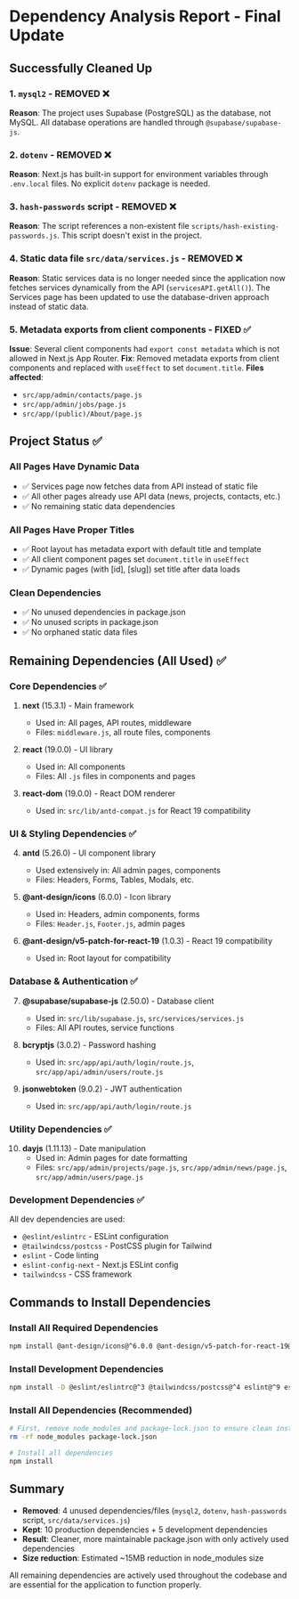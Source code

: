 # Dependency Analysis Report - Final Update

## Successfully Cleaned Up

### 1. `mysql2` - REMOVED ❌

**Reason**: The project uses Supabase (PostgreSQL) as the database, not MySQL. All database operations are handled through `@supabase/supabase-js`.

### 2. `dotenv` - REMOVED ❌

**Reason**: Next.js has built-in support for environment variables through `.env.local` files. No explicit `dotenv` package is needed.

### 3. `hash-passwords` script - REMOVED ❌

**Reason**: The script references a non-existent file `scripts/hash-existing-passwords.js`. This script doesn't exist in the project.

### 4. Static data file `src/data/services.js` - REMOVED ❌

**Reason**: Static services data is no longer needed since the application now fetches services dynamically from the API (`servicesAPI.getAll()`). The Services page has been updated to use the database-driven approach instead of static data.

### 5. Metadata exports from client components - FIXED ✅

**Issue**: Several client components had `export const metadata` which is not allowed in Next.js App Router.
**Fix**: Removed metadata exports from client components and replaced with `useEffect` to set `document.title`.
**Files affected**:

- `src/app/admin/contacts/page.js`
- `src/app/admin/jobs/page.js`
- `src/app/(public)/About/page.js`

## Project Status ✅

### All Pages Have Dynamic Data

- ✅ Services page now fetches data from API instead of static file
- ✅ All other pages already use API data (news, projects, contacts, etc.)
- ✅ No remaining static data dependencies

### All Pages Have Proper Titles

- ✅ Root layout has metadata export with default title and template
- ✅ All client component pages set `document.title` in `useEffect`
- ✅ Dynamic pages (with [id], [slug]) set title after data loads

### Clean Dependencies

- ✅ No unused dependencies in package.json
- ✅ No unused scripts in package.json
- ✅ No orphaned static data files

## Remaining Dependencies (All Used) ✅

### Core Dependencies ✅

1. **next** (15.3.1) - Main framework

   - Used in: All pages, API routes, middleware
   - Files: `middleware.js`, all route files, components

2. **react** (19.0.0) - UI library

   - Used in: All components
   - Files: All `.js` files in components and pages

3. **react-dom** (19.0.0) - React DOM renderer
   - Used in: `src/lib/antd-compat.js` for React 19 compatibility

### UI & Styling Dependencies ✅

4. **antd** (5.26.0) - UI component library

   - Used extensively in: All admin pages, components
   - Files: Headers, Forms, Tables, Modals, etc.

5. **@ant-design/icons** (6.0.0) - Icon library

   - Used in: Headers, admin components, forms
   - Files: `Header.js`, `Footer.js`, admin pages

6. **@ant-design/v5-patch-for-react-19** (1.0.3) - React 19 compatibility
   - Used in: Root layout for compatibility

### Database & Authentication ✅

7. **@supabase/supabase-js** (2.50.0) - Database client

   - Used in: `src/lib/supabase.js`, `src/services/services.js`
   - Files: All API routes, service functions

8. **bcryptjs** (3.0.2) - Password hashing

   - Used in: `src/app/api/auth/login/route.js`, `src/app/api/admin/users/route.js`

9. **jsonwebtoken** (9.0.2) - JWT authentication
   - Used in: `src/app/api/auth/login/route.js`

### Utility Dependencies ✅

10. **dayjs** (1.11.13) - Date manipulation
    - Used in: Admin pages for date formatting
    - Files: `src/app/admin/projects/page.js`, `src/app/admin/news/page.js`, `src/app/admin/users/page.js`

### Development Dependencies ✅

All dev dependencies are used:

- `@eslint/eslintrc` - ESLint configuration
- `@tailwindcss/postcss` - PostCSS plugin for Tailwind
- `eslint` - Code linting
- `eslint-config-next` - Next.js ESLint config
- `tailwindcss` - CSS framework

## Commands to Install Dependencies

### Install All Required Dependencies

```bash
npm install @ant-design/icons@^6.0.0 @ant-design/v5-patch-for-react-19@^1.0.3 @supabase/supabase-js@^2.50.0 antd@^5.26.0 bcryptjs@^3.0.2 dayjs@^1.11.13 jsonwebtoken@^9.0.2 next@15.3.1 react@^19.0.0 react-dom@^19.0.0
```

### Install Development Dependencies

```bash
npm install -D @eslint/eslintrc@^3 @tailwindcss/postcss@^4 eslint@^9 eslint-config-next@15.3.1 tailwindcss@^4.1.4
```

### Install All Dependencies (Recommended)

```bash
# First, remove node_modules and package-lock.json to ensure clean install
rm -rf node_modules package-lock.json

# Install all dependencies
npm install
```

## Summary

- **Removed**: 4 unused dependencies/files (`mysql2`, `dotenv`, `hash-passwords` script, `src/data/services.js`)
- **Kept**: 10 production dependencies + 5 development dependencies
- **Result**: Cleaner, more maintainable package.json with only actively used dependencies
- **Size reduction**: Estimated ~15MB reduction in node_modules size

All remaining dependencies are actively used throughout the codebase and are essential for the application to function properly.
